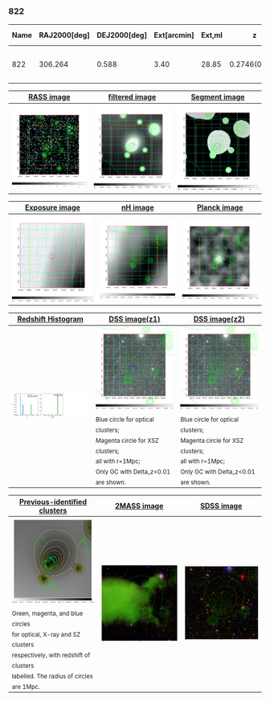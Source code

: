 <div STYLE="page-break-after: always;"></div>

### 822

|Name|RAJ2000[deg]|DEJ2000[deg] |Ext[arcmin]| Ext,ml | z | z_src| C|GC(XSZ,Delta_z<0.01)| GC(OPT,Delta_z<0.01)|GC| R_sig[arcmin] | R500[arcmin] | R500[Mpc]| CRsig[c/s] | CR500[c/s] |L500[1E44 erg/s]|F500[1E-12 erg/s/cm^2]| M500[1E14 Msun]|Tx[keV]|Cnt_sig|Beta|Rc[arcmin]|Comment|Alias|
|---|---|---|---|---|---|------|---|--------|---------|----------|---|---|---|---|---|---|---|---|---|---|---|---|---|---|
|822| 306.264| 0.588| 3.40| 28.85| 0.2746(0.000)| z_xsz| B| Tar| -| N, PSZ2, Tar, W| 9.288| 4.071| 1.022| 0.061(0.029)| 0.056(0.026)| 2.360(0.958)| 1.003(0.407)| 4.02(0.77)| 5.53(0.68)| 36.1| 0.798(-0.177+0.142)| 5.222(-1.749+1.519)| -| k417|

|[RASS image](../image/822/822_img.pdf)|[filtered image](../image/822/822_fil.pdf)|[Segment image](../image/822/822_seg.pdf)|
|-------------------|--------------------|-------------------|
| <img src="../image/822/822_img.png" width="300">  | <img src="../image/822/822_fil.png" width="300">   | <img src="../image/822/822_seg.png" width="300">  |

|[Exposure image](../image/822/822_mex.pdf)| [nH image](../image/822/822_nh.pdf)| [Planck image](../image/822/822_p.pdf)|
|-------------------|--------------------|-------------------|
|<img src="../image/822/822_mex.png" width="300">   | <img src="../image/822/822_nh.png" width="300">    | <img src="../image/822/822_p.png" width="300"> |

|[Redshift Histogram](../image/822/822_zg.pdf) | [DSS image(z1)](../image/822/822_dss_z1.pdf)      |  [DSS image(z2)](../image/822/822_dss_z2.pdf)    |
|-------------------|--------------------|-------------------|
|<img src="../image/822/822_zg.png" width="300"> |<img src="../image/822/822_dss_z1.png" width="300"> <sub><br>Blue circle for optical clusters; <br>Magenta circle for XSZ clusters; <br>all with r=1Mpc; <br>Only GC with Delta_z<0.01 are shown. </sub>| <img src="../image/822/822_dss_z2.png" width="300"><sub><br>Blue circle for optical clusters; <br>Magenta circle for XSZ clusters; <br>all with r=1Mpc; <br>Only GC with Delta_z<0.01 are shown. </sub> |

|[Previous-identified clusters](../image/822/822_gc.pdf) | [2MASS image](../image/822/822_2mass.pdf)      |[SDSS image](../image/822/822_sdss.pdf)   |
|-------------------|-------------------|-------------------|
|<img src=../image/822/822_gc.png width="300"> <br><sub>Green, magenta, and blue circles <br>for optical, X-ray and SZ clusters <br>respectively, with redshift of clusters <br>labelled. The radius of circles <br>are 1Mpc.</sub>|<img src="../image/822/822_2mass.png" width="300">  | <img src="../image/822/822_sdss.png" width="300">  |




